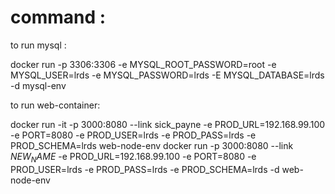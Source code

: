 # command :

to run mysql : 

docker run -p 3306:3306 -e MYSQL_ROOT_PASSWORD=root -e MYSQL_USER=lrds -e MYSQL_PASSWORD=lrds -E MYSQL_DATABASE=lrds -d mysql-env

to run web-container:
 
docker run -it -p 3000:8080 --link sick_payne -e PROD_URL=192.168.99.100 -e PORT=8080 -e PROD_USER=lrds -e PROD_PASS=lrds -e PROD_SCHEMA=lrds web-node-env
docker run -p 3000:8080 --link $NEW_NAME$ -e PROD_URL=192.168.99.100 -e PORT=8080 -e PROD_USER=lrds -e PROD_PASS=lrds -e PROD_SCHEMA=lrds -d web-node-env
